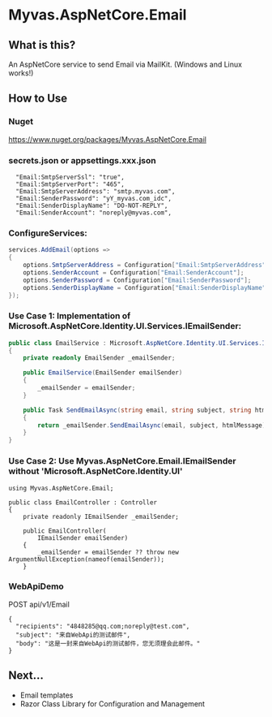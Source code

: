 
# Myvas.AspNetCore.Email

## What is this?

An AspNetCore service to send Email via MailKit. (Windows and Linux works!)

## How to Use
### Nuget
https://www.nuget.org/packages/Myvas.AspNetCore.Email

### secrets.json or appsettings.xxx.json
```
  "Email:SmtpServerSsl": "true",
  "Email:SmtpServerPort": "465",
  "Email:SmtpServerAddress": "smtp.myvas.com",
  "Email:SenderPassword": "yY_myvas.com_idc",
  "Email:SenderDisplayName": "DO-NOT-REPLY",
  "Email:SenderAccount": "noreply@myvas.com",
```
### ConfigureServices:
```csharp
services.AddEmail(options =>
{
    options.SmtpServerAddress = Configuration["Email:SmtpServerAddress"];
    options.SenderAccount = Configuration["Email:SenderAccount"];
    options.SenderPassword = Configuration["Email:SenderPassword"];
    options.SenderDisplayName = Configuration["Email:SenderDisplayName"];
});
```

### Use Case 1: Implementation of Microsoft.AspNetCore.Identity.UI.Services.IEmailSender:
```csharp
public class EmailService : Microsoft.AspNetCore.Identity.UI.Services.IEmailSender
{
    private readonly EmailSender _emailSender;

    public EmailService(EmailSender emailSender)
    {
        _emailSender = emailSender;
    }

    public Task SendEmailAsync(string email, string subject, string htmlMessage)
    {
        return _emailSender.SendEmailAsync(email, subject, htmlMessage);
    }
}
```

### Use Case 2: Use Myvas.AspNetCore.Email.IEmailSender without 'Microsoft.AspNetCore.Identity.UI'
```
using Myvas.AspNetCore.Email;

public class EmailController : Controller
{
    private readonly IEmailSender _emailSender;

    public EmailController(
        IEmailSender emailSender)
    {
        _emailSender = emailSender ?? throw new ArgumentNullException(nameof(emailSender));
    }
```

### WebApiDemo
POST api/v1/Email
```
{
  "recipients": "4848285@qq.com;noreply@test.com",
  "subject": "来自WebApi的测试邮件",  
  "body": "这是一封来自WebApi的测试邮件，您无须理会此邮件。"
}
```

## Next...
* Email templates
* Razor Class Library for Configuration and Management
